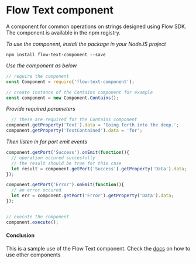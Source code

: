 # Flow Text component
A component for common operations on strings designed using Flow SDK. The component is available in the npm registry.

*To use the component, install the package in your NodeJS project*

```
npm install flow-text-component --save
```

*Use the component as below*

```javascript
// require the component
const Component = require('flow-text-component');

// create instance of the Contains component for example
const component = new Component.Contains();
```

*Provide required parameters*

```javascript
  // these are required for the Contains component
component.getProperty('Text').data = 'Going forth into the deep.';
component.getProperty('TextContained').data = 'for';
```

*Then listen in for port emit events*
```javascript
component.getPort('Success').onEmit(function(){
  // operation occured succesfully
  // the result should be true for this case
  let result = component.getPort('Success').getProperty('Data').data;
});

component.getPort('Error').onEmit(function(){
  // an error occured
  let err = component.getPort('Error').getProperty('Data').data;
});


// execute the component
component.execute();
```

#### Conclusion

This is a sample use of the Flow Text component. Check the [docs](./docs/) on how to use other components